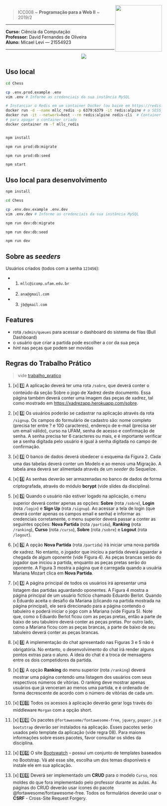 <img src="https://www.colegioweb.com.br/wp-content/uploads/2017/12/Liberados-os-gabaritos-do-PSC-2018-da-UFAM.png" width="150" align="right">


> ICC008 ~ **Programação para a Web II** ~ 2019/2

----------------------------------------

**Curso:** Ciência da Computação <br>
**Professor:** David Fernandes de Oliveira <br>
**Aluno:** Micael Levi ― 21554923 <br>

----------------------------------------

<div align="center">
  <a href="https://micalevisk-chessapp.herokuapp.com/"><img src="http://heroku-badge.herokuapp.com/?app=micalevisk-chessapp&style=flat" /></a>
</div>

## Uso local

```bash
cd Chess

cp .env.prod.example .env
vim .env # Informe as credenciais da sua instância MySQL

# Instanciar o Redis em um container Docker (ou baixe em https://redis.io/download)
docker run -d --name mllc_redis -p 6379:6379 -it redis:alpine # a SESS_URI será `redis://localhost:6379`
docker run -it --network=host --rm redis:alpine redis-cli  # Container para usar o `redis-cli` do conectado à instância anterior
# para apagar o container criado
docker container rm -f mllc_redis


npm install

npm run prod:db:migrate

npm run prod:db:seed

npm start
```

## Uso local para desenvolvimento

```bash
npm install

cd Chess

cp .env.dev.example .env.dev
vim .env.dev # Informe as credenciais da sua instância MySQL

npm run dev:db:migrate

npm run dev:db:seed

npm run dev
```

## Sobre as _seeders_

Usuários criados (todos com a senha `123456`):
- 1. `mllc@icomp.ufam.edu.br`
- 2. `ana@gmail.com`
- 3. `jb@gmail.com`
<!-- WIP -->

## Features

- rota `/admin/queues` para acessar o dashboard do sistema de filas (Bull Dashboard)
- o usuário que criar a partida pode escolher a cor da sua peça
- _hint_ nas peças que podem ser movidas
<!-- WIP -->


## Regras do Trabalho Prático
> vide [trabalho_pratico](./trabalho_pratico.pdf)

1. [x] :one: A aplicação deverá ter uma rota `/sobre`, que deverá conter o conteúdo da seção Sobre o jogo de Xadrez deste documento. Essa página também deverá conter uma imagem das peças de xadrez, tal como mostrado em https://xadrezapp.herokuapp.com/sobre.

2. [x] :two: Os usuários poderão se cadastrar na aplicação através da rota `/signup`. Os campos do formulário de cadastro são: nome completo (precisa ter entre ? e 100 caracteres), endereço de e-mail (precisa ser um email válido), curso na UFAM, senha de acesso e confirmação de senha. A senha precisa ter 6 caracteres ou mais, e é importante verificar se a senha digitada pelo usuário é igual à senha digitada no campo de confirmação.

3. [x] :three: O banco de dados deverá obedecer o esquema da Figura 2. Cada uma das tabelas deverá conter um Modelo e ao menos uma Migração. A tabela area deverá ser alimentada através de um _seeder_ do Sequelize.

4. [x] :four: As senhas deverão ser armazenadas no banco de dados de forma criptografada, através do módulo **bcrypt** (vide slides da disciplina).

5. [x] :five: Quando o usuário não estiver logado na aplicação, o menu superior deverá conter apenas as opções: **Sobre** (rota `/sobre`), **Login** (rota `/login`) e **Sign Up** (rota `/signup`). Ao acessar a tela de login (que deverá conter apenas os campos email e senha) e informar as credenciais corretamente, o menu superior deverá passar a conter as seguintes opções: **Nova Partida** (rota `/partida`), **Ranking** (rota `/ranking`), **Curso** (rota `/curso`), **Sobre** (rota `/sobre`) e **Logout** (rota `/logout`).

6. [x] :six: A opção **Nova Partida** (rota `/partida`) irá iniciar uma nova partida de xadrez. No entanto, o jogador que iniciou a partida deverá aguardar a chegada de algum oponente (vide Figura 4). As peças brancas serão do jogador que iniciou a partida, enquanto as peças pretas serão do oponente. A Figura 3 mostra a página que é carregada quando a usuária Mariana Mozart clica em **Nova Partida**.

7. [x] :seven: A página principal de todos os usuários irá apresentar uma listagem das partidas aguardando oponentes. A Figura 4 mostra a página principal de um usuário fictício chamado Eduardo Berlot. Quando o Eduardo aceita o desafio da Mariana (clicando na partida mostrada na página principal), ele será direcionado para a página contendo o tabuleiro e poderá iniciar o jogo com a Mariana (vide Figura 5). Note que, como o Eduardo Berlot ficou com as peças pretas, então a parte de baixo de seu tabuleiro deverá conter as peças pretas. Por outro lado, como a Mariana ficou com as peças brancas, a parte de baixo de seu
tabuleiro deverá conter as peças brancas.

8. [x] :eight: A implementação do chat apresentado nas Figuras 3 e 5 não é obrigatória. No entanto, o desenvolvimento do chat irá render alguns pontos extras para o aluno. A ideia do chat é a troca de mensagens entre os dois competidores da partida.

9. [x] :nine: A opção **Ranking** do menu superior (rota `/ranking`) deverá mostrar uma página contendo uma listagem dos usuários com seus respectivos números de vitórias. O ranking deve mostrar apenas usuários que já venceram ao menos uma partida, e é ordenado de forma decrescente de acordo com o número de vitórias de cada um.

10. [x] :one::zero: Todos os acessos à aplicação deverão gerar logs  través do middleware `Morgan` com a opção short.

11. [x] :one::one: Os pacotes `@fortawesome/fontawesome-free`, `jquery`, `popper.js` e `bootstrap` deverão ser instalados na aplicação. Esses pacotes serão usados pelo template da aplicação (vide regra 08). Para maiores informações sobre esses pacotes, favor consultar os slides da disciplina.

12. [x] :one::two: O site [Bootswatch](https://bootswatch.com) – possui um conjunto de templates baseados no Bootstrap. Vá até esse site, escolha um dos temas disponíveis e instale ele em sua aplicação.

13. [x] :one::three: Deverá ser implementado um **CRUD** para o modelo `Curso`, nos moldes do que fora implementado pelo professor durante as aulas. As páginas do CRUD deverão usar ícones do pacote @fortawesome/fontawesome-free. Todos os formulários deverão usar o **CSRF** - Cross-Site Request Forgery.

